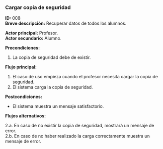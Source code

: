 ### Cargar copia de seguridad  **ID:** 008  **Breve descripción:** Recuperar datos de todos los alumnos.    **Actor principal:** Profesor.  **Actor secundario:** Alumno.      **Precondiciones:**1. La copia de seguridad debe de existir.  **Flujo principal:**1. El caso de uso empieza cuando el profesor necesita cargar la copia de seguridad.  2. El sistema carga la copia de seguridad.**Postcondiciones:**- El sistema muestra un mensaje satisfactorio.**Flujos alternativos:**2.a. En caso de no existir la copia de seguridad, mostrará un mensaje de error.  2.b. En caso de no haber realizado la carga correctamente muestra un mensaje de error.